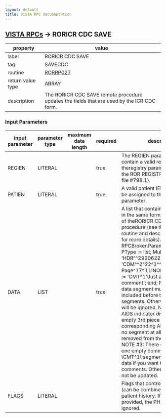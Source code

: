 ```yaml
---
layout: default
title: VISTA RPC documentation
---
```




## [VISTA RPCs](TableOfContent.md) &#8594; RORICR CDC SAVE 

 property | value 
--- | --- 
 label | RORICR CDC SAVE
 tag | SAVECDC
 routine | [RORRP027](http://code.osehra.org/dox/Routine_RORRP027_source.html)
 return value type | ARRAY
 description | The RORICR CDC SAVE remote procedure updates the fields that are used by the ICR CDC form.

### Input Parameters

| input parameter | parameter type | maximum data length | required | description | 
| --- | --- | --- | --- | --- | 
| REGIEN | LITERAL |  | true | The REGIEN parameter should contain a valid registry IEN (IEN of theregistry parameters record in the ROR REGISTRY PARAMETERS file #798.1). | 
| PATIEN | LITERAL |  | true | A valid patient IEN (DFN) should be assigned to the PATIEN parameter. | 
| DATA | LIST |  | true | A list that contains the CDC data in the same format as the output of theRORICR CDC LOAD remote procedure (see the RORRP025 routine and descriptionof the RPC for more details). Example:   with RPCBroker.Param[3] do    begin      PType := list;      Mult[1] := 'HDR^^2990622';      Mult[2] := 'CDM^^2^22^1^^1^^Westmont^Du Page^17^ILLINOIS^US';      ...      Mult[n] := 'CMT^1^Just a sample CDC comment';    end; NOTE #1: The CS data segment must be always included before the         AID segments. Otherwise, the latter will be ignored.                                                                    NOTE #2: Any AIDS indicator disease, which has empty 3rd piece         in the corresponding AID segment (or no segment at all),         will be removed from the patient record.    NOTE #3: There should be at least one empty comment (i.e. the         \CMT^1\ segment) among the data if you want to clear         the CDC comments. Otherwise, they will not be updated. | 
| FLAGS | LITERAL |  |  | Flags that control the execution (can be combined):   H  Update the patient history. If this flag is     not provided, the PH data segment is ignored. | 